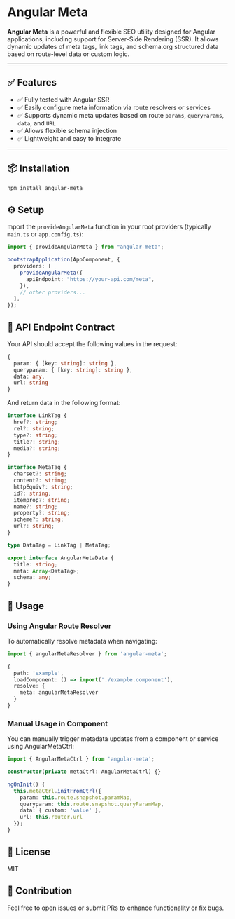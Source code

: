 # Angular Meta

**Angular Meta** is a powerful and flexible SEO utility designed for Angular applications, including support for Server-Side Rendering (SSR). It allows dynamic updates of meta tags, link tags, and schema.org structured data based on route-level data or custom logic.

---

## ✅ Features

- ✅ Fully tested with Angular SSR
- ✅ Easily configure meta information via route resolvers or services
- ✅ Supports dynamic meta updates based on route `params`, `queryParams`, `data`, and `URL`
- ✅ Allows flexible schema injection
- ✅ Lightweight and easy to integrate

---

## 📦 Installation

```bash
npm install angular-meta
```

## ⚙️ Setup

mport the `provideAngularMeta` function in your root providers (typically `main.ts` or `app.config.ts`):

```ts
import { provideAngularMeta } from "angular-meta";

bootstrapApplication(AppComponent, {
  providers: [
    provideAngularMeta({
      apiEndpoint: "https://your-api.com/meta",
    }),
    // other providers...
  ],
});
```

## 🧩 API Endpoint Contract

Your API should accept the following values in the request:

```ts
{
  param: { [key: string]: string },
  queryparam: { [key: string]: string },
  data: any,
  url: string
}
```

And return data in the following format:

```ts
interface LinkTag {
  href?: string;
  rel?: string;
  type?: string;
  title?: string;
  media?: string;
}

interface MetaTag {
  charset?: string;
  content?: string;
  httpEquiv?: string;
  id?: string;
  itemprop?: string;
  name?: string;
  property?: string;
  scheme?: string;
  url?: string;
}

type DataTag = LinkTag | MetaTag;

export interface AngularMetaData {
  title: string;
  meta: Array<DataTag>;
  schema: any;
}
```

## 🚀 Usage

### Using Angular Route Resolver

To automatically resolve metadata when navigating:

```ts
import { angularMetaResolver } from 'angular-meta';

{
  path: 'example',
  loadComponent: () => import('./example.component'),
  resolve: {
    meta: angularMetaResolver
  }
}
```

### Manual Usage in Component

You can manually trigger metadata updates from a component or service using AngularMetaCtrl:

```ts
import { AngularMetaCtrl } from 'angular-meta';

constructor(private metaCtrl: AngularMetaCtrl) {}

ngOnInit() {
  this.metaCtrl.initFromCtrl({
    param: this.route.snapshot.paramMap,
    queryparam: this.route.snapshot.queryParamMap,
    data: { custom: 'value' },
    url: this.router.url
  });
}
```

## 📄 License

MIT

## 🙌 Contribution

Feel free to open issues or submit PRs to enhance functionality or fix bugs.
